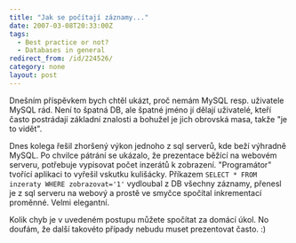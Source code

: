 ```yaml
---
title: "Jak se počítají záznamy..."
date: 2007-03-08T20:33:00Z
tags:
  - Best practice or not?
  - Databases in general
redirect_from: /id/224526/
category: none
layout: post
---
```

Dnešním příspěvkem bych chtěl ukázt, proč nemám MySQL resp. uživatele MySQL rád. Není to špatná DB, ale špatné jméno jí dělají uživatelé, kteří často postrádají základní znalosti a bohužel je jich obrovská masa, takže "je to vidět".

Dnes kolega řešil zhoršený výkon jednoho z sql serverů, kde beží výhradně MySQL. Po chvilce pátrání se ukázalo, že prezentace běžící na webovém serveru, potřebuje vypisovat počet inzerátů k zobrazení. "Programátor" tvořící aplikaci to vyřešil vskutku kulišácky. Příkazem `SELECT * FROM inzeraty WHERE zobrazovat='1'` vydloubal z DB všechny záznamy, přenesl je z sql serveru na webový a prostě ve smyčce spočítal inkrementací proměnné. Velmi elegantní.

Kolik chyb je v uvedeném postupu můžete spočítat za domácí úkol. No doufám, že další takovéto případy nebudu muset prezentovat často. :)